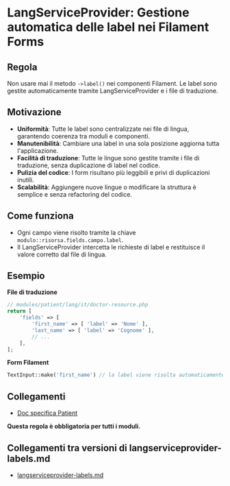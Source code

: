# LangServiceProvider: Gestione automatica delle label nei Filament Forms

## Regola
Non usare mai il metodo `->label()` nei componenti Filament. Le label sono gestite automaticamente tramite LangServiceProvider e i file di traduzione.

## Motivazione
- **Uniformità**: Tutte le label sono centralizzate nei file di lingua, garantendo coerenza tra moduli e componenti.
- **Manutenibilità**: Cambiare una label in una sola posizione aggiorna tutta l'applicazione.
- **Facilità di traduzione**: Tutte le lingue sono gestite tramite i file di traduzione, senza duplicazione di label nel codice.
- **Pulizia del codice**: I form risultano più leggibili e privi di duplicazioni inutili.
- **Scalabilità**: Aggiungere nuove lingue o modificare la struttura è semplice e senza refactoring del codice.

## Come funziona
- Ogni campo viene risolto tramite la chiave `modulo::risorsa.fields.campo.label`.
- Il LangServiceProvider intercetta le richieste di label e restituisce il valore corretto dal file di lingua.

## Esempio
**File di traduzione**
```php
// modules/patient/lang/it/doctor-resource.php
return [
    'fields' => [
        'first_name' => [ 'label' => 'Nome' ],
        'last_name' => [ 'label' => 'Cognome' ],
        // ...
    ],
];
```
**Form Filament**
```php
TextInput::make('first_name') // la label viene risolta automaticamente
```

## Collegamenti
- [Doc specifica Patient](../../Patient/docs/langserviceprovider-labels.md)

**Questa regola è obbligatoria per tutti i moduli.**

## Collegamenti tra versioni di langserviceprovider-labels.md
* [langserviceprovider-labels.md](../../Patient/docs/langserviceprovider-labels.md)

